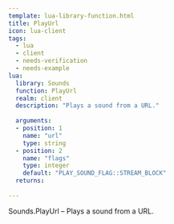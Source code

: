 ```yaml
---
template: lua-library-function.html
title: PlayUrl
icon: lua-client
tags:
  - lua
  - client
  - needs-verification
  - needs-example
lua:
  library: Sounds
  function: PlayUrl
  realm: client
  description: "Plays a sound from a URL."
  
  arguments:
  - position: 1
    name: "url"
    type: string
  - position: 2
    name: "flags"
    type: integer
    default: "PLAY_SOUND_FLAG::STREAM_BLOCK"
  returns:
    
---
```


<div class="lua__search__keywords">
Sounds.PlayUrl &#x2013; Plays a sound from a URL.
</div>
